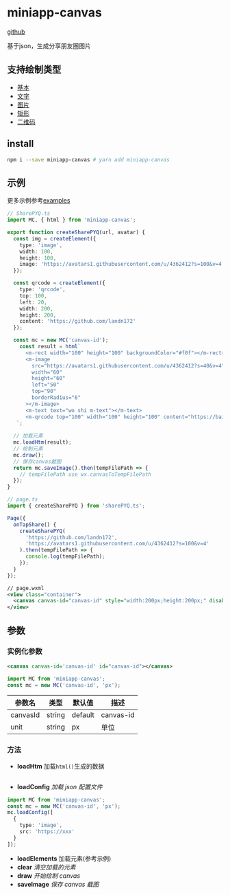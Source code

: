 # miniapp-canvas 

[github](https://landn172.github.io/miniapp-canvas/)

基于json，生成分享朋友圈图片

## 支持绘制类型

- [基本](elements/base.md)
- [文字](elements/text.md)
- [图片](elements/image.md)
- [矩形](elements/rect.md)
- [二维码](elements/qrcode.md)

## install

```sh
npm i --save miniapp-canvas # yarn add miniapp-canvas
```

## 示例

更多示例参考[examples](https://github.com/landn172/miniapp-canvas/tree/master/miniprogram)

```ts
// SharePYQ.ts
import MC, { html } from 'miniapp-canvas';

export function createSharePYQ(url, avatar) {
  const img = createElement({
    type: 'image',
    width: 100,
    height: 100,
    image: 'https://avatars1.githubusercontent.com/u/4362412?s=100&v=4'
  });

  const qrcode = createElement({
    type: 'qrcode',
    top: 100,
    left: 20,
    width: 200,
    height: 200,
    content: 'https://github.com/landn172'
  });

  const mc = new MC('canvas-id');
	const result = html`
      <m-rect width="100" height="100" backgroundColor="#f0f"></m-rect>
      <m-image
        src="https://avatars1.githubusercontent.com/u/4362412?s=40&v=4"
        width="60"
        height="60"
        left="50"
        top="90"
        borderRadius="6"
      ></m-image>
      <m-text text="wo shi m-text"></m-text>
      <m-qrcode top="100" width="100" height="100" content="https://baidu.com/"/>
   `;
  
  // 加载元素
  mc.loadHtm(result);
  // 绘制元素
  mc.draw();
  // 保存canvas截图
  return mc.saveImage().then(tempFilePath => {
    // tempFilePath use wx.canvasToTempFilePath
  });
}
```

```ts
// page.ts
import { createSharePYQ } from 'sharePYQ.ts';

Page({
  onTapShare() {
    createSharePYQ(
      'https://github.com/landn172',
      'https://avatars1.githubusercontent.com/u/4362412?s=100&v=4'
    ).then(tempFilePath => {
      console.log(tempFilePath);
    });
  }
});
```

```xml
// page.wxml
<view class="container">
  <canvas canvas-id="canvas-id" style="width:200px;height:200px;" disable-scroll="true"></canvas>
</view>
```

## 参数

### 实例化参数

```xml
<canvas canvas-id='canvas-id' id="canvas-id"></canvas>
```

```ts
import MC from 'miniapp-canvas';
const mc = new MC('canvas-id', 'px');
```

| 参数名   | 类型   | 默认值  | 描述         |
| -------- | ------ | ------- | ------------ |
| canvasId | string | default | canvas-id |
| unit     | string | px      | 单位         |

### 方法

* **loadHtm** 加载`html()`生成的数据

```ts

```



- **loadConfig** _加载 json 配置文件_

```ts
import MC from 'miniapp-canvas';
const mc = new MC('canvas-id', 'px');
mc.loadConfig([
  {
    type: 'image',
    src: 'https://xxx'
  }
]);
```

- **loadElements** 加载元素(参考示例)
- **clear** _清空加载的元素_
- **draw** _开始绘制 canvas_
- **saveImage** _保存 canvas 截图_
